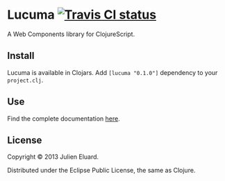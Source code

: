 # Lucuma [![Travis CI status](https://secure.travis-ci.org/jeluard/lucuma.png)](http://travis-ci.org/#!/jeluard/lucuma/builds)

A Web Components library for ClojureScript.

## Install

Lucuma is available in Clojars. Add `[lucuma "0.1.0"]` dependency to your `project.clj`.

## Use

Find the complete documentation [here](http://jeluard.github.io/lucuma).

## License

Copyright © 2013 Julien Eluard.

Distributed under the Eclipse Public License, the same as Clojure.
